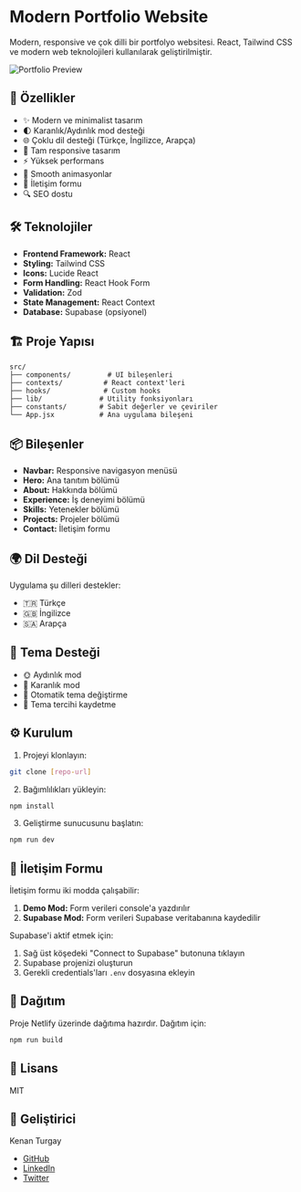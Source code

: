 # Modern Portfolio Website

Modern, responsive ve çok dilli bir portfolyo websitesi. React, Tailwind CSS ve modern web teknolojileri kullanılarak geliştirilmiştir.

![Portfolio Preview](https://images.unsplash.com/photo-1517694712202-14dd9538aa97?auto=format&fit=crop&q=80&w=1200)

## 🚀 Özellikler

- ✨ Modern ve minimalist tasarım
- 🌓 Karanlık/Aydınlık mod desteği
- 🌐 Çoklu dil desteği (Türkçe, İngilizce, Arapça)
- 📱 Tam responsive tasarım
- ⚡ Yüksek performans
- 🎨 Smooth animasyonlar
- 📝 İletişim formu
- 🔍 SEO dostu

## 🛠️ Teknolojiler

- **Frontend Framework:** React
- **Styling:** Tailwind CSS
- **Icons:** Lucide React
- **Form Handling:** React Hook Form
- **Validation:** Zod
- **State Management:** React Context
- **Database:** Supabase (opsiyonel)

## 🏗️ Proje Yapısı

```
src/
├── components/         # UI bileşenleri
├── contexts/          # React context'leri
├── hooks/             # Custom hooks
├── lib/              # Utility fonksiyonları
├── constants/        # Sabit değerler ve çeviriler
└── App.jsx           # Ana uygulama bileşeni
```

## 📦 Bileşenler

- **Navbar:** Responsive navigasyon menüsü
- **Hero:** Ana tanıtım bölümü
- **About:** Hakkında bölümü
- **Experience:** İş deneyimi bölümü
- **Skills:** Yetenekler bölümü
- **Projects:** Projeler bölümü
- **Contact:** İletişim formu

## 🌍 Dil Desteği

Uygulama şu dilleri destekler:
- 🇹🇷 Türkçe
- 🇬🇧 İngilizce
- 🇸🇦 Arapça

## 🎨 Tema Desteği

- 🌞 Aydınlık mod
- 🌚 Karanlık mod
- 🔄 Otomatik tema değiştirme
- 💾 Tema tercihi kaydetme

## ⚙️ Kurulum

1. Projeyi klonlayın:
```bash
git clone [repo-url]
```

2. Bağımlılıkları yükleyin:
```bash
npm install
```

3. Geliştirme sunucusunu başlatın:
```bash
npm run dev
```

## 📝 İletişim Formu

İletişim formu iki modda çalışabilir:

1. **Demo Mod:** Form verileri console'a yazdırılır
2. **Supabase Mod:** Form verileri Supabase veritabanına kaydedilir

Supabase'i aktif etmek için:
1. Sağ üst köşedeki "Connect to Supabase" butonuna tıklayın
2. Supabase projenizi oluşturun
3. Gerekli credentials'ları `.env` dosyasına ekleyin

## 🚀 Dağıtım

Proje Netlify üzerinde dağıtıma hazırdır. Dağıtım için:

```bash
npm run build
```

## 📄 Lisans

MIT

## 👤 Geliştirici

Kenan Turgay
- [GitHub](https://github.com/kenanturgay)
- [LinkedIn](https://www.linkedin.com/in/kenan-turgay-4a7585120/)
- [Twitter](https://x.com/knnturgay)